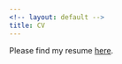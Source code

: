 ```yaml
---
<!-- layout: default -->
title: CV
---
```


Please find my resume <a href="davidraymondkearney.com/DavidRaymondKearney_Resume.pdf" target="_blank">here</a>.
